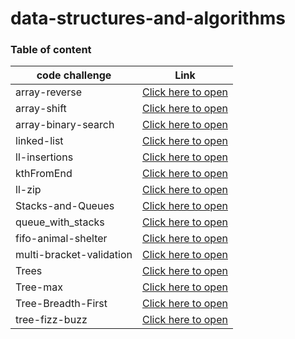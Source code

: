# data-structures-and-algorithms


### Table of content
|code challenge|Link|
|--------------|----|
|array-reverse|[Click here to open](array-reverse/README.md)|
|array-shift|[Click here to open](array-shift/README.md)|
|array-binary-search|[Click here to open](array-binary-search/README.md)|
|linked-list|[Click here to open](Data-Structures/linked-list/README.md)|
|ll-insertions|[Click here to open](Data-Structures/linked-list/README.md)|
|kthFromEnd|[Click here to open](Data-Structures/linked-list/README.md)|
|ll-zip|[Click here to open](challenges/ll-zip/ll-zip/README.md)|
|Stacks-and-Queues|[Click here to open](Data-Structures/stack-and-queue/README.md)|
|queue_with_stacks|[Click here to open](challenges/queue_with_stacks/README.md)|
|fifo-animal-shelter|[Click here to open](challenges/fifo-animal-shelter/README.md)|
|multi-bracket-validation|[Click here to open](challenges/multi-bracket-validation/README.md)|
|Trees|[Click here to open](Data-Structures/k-ary-tree/README.md)|
|Tree-max|[Click here to open](Data-Structures/k-ary-tree/README.md)|
|Tree-Breadth-First|[Click here to open](challenges/tree-breadth-first/README.md)|
|tree-fizz-buzz|[Click here to open](challenges/tree-fizz-buzz/README.md)|